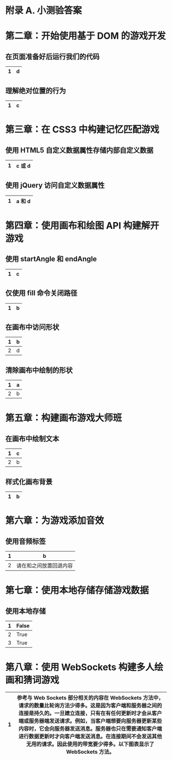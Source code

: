 # 附录 A. 小测验答案

# 第二章：开始使用基于 DOM 的游戏开发

## 在页面准备好后运行我们的代码

| 1 | d |
| --- | --- |

## 理解绝对位置的行为

| 1 | c |
| --- | --- |

# 第三章：在 CSS3 中构建记忆匹配游戏

## 使用 HTML5 自定义数据属性存储内部自定义数据

| 1 | c 或 d |
| --- | --- |

## 使用 jQuery 访问自定义数据属性

| 1 | a 和 d |
| --- | --- |

# 第四章：使用画布和绘图 API 构建解开游戏

## 使用 startAngle 和 endAngle

| 1 | c |
| --- | --- |

## 仅使用 fill 命令关闭路径

| 1 | b |
| --- | --- |

## 在画布中访问形状

| 1 | b |
| --- | --- |
| 2 | d |

## 清除画布中绘制的形状

| 1 | a |
| --- | --- |
| 2 | b |

# 第五章：构建画布游戏大师班

## 在画布中绘制文本

| 1 | c |
| --- | --- |
| 2 | b |

## 样式化画布背景

| 1 | b |
| --- | --- |

# 第六章：为游戏添加音效

## 使用音频标签

| 1 | b |
| --- | --- |
| 2 | 请在<canvas>和</canvas>之间放置回退内容 |

# 第七章：使用本地存储存储游戏数据

## 使用本地存储

| 1 | False |
| --- | --- |
| 2 | True |
| 3 | True |

# 第八章：使用 WebSockets 构建多人绘画和猜词游戏

| 1 | 参考与 Web Sockets 部分相关的内容在 WebSockets 方法中，请求的数量比轮询方法少得多。这是因为客户端和服务器之间的连接是持久的。一旦建立连接，只有在有任何更新时才会从客户端或服务器端发送请求。例如，当客户端想要向服务器更新某些内容时，它会向服务器发送消息。服务器也只在需要通知客户端进行数据更新时才向客户端发送消息。在连接期间不会发送其他无用的请求。因此使用的带宽要少得多。以下图表显示了 WebSockets 方法。 |
| --- | --- |
